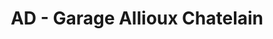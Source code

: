 ---
title: "AD - Garage Allioux Chatelain"
url: /gallardon/ad-garage-allioux-chatelain/
shop: réparation de voitures
---